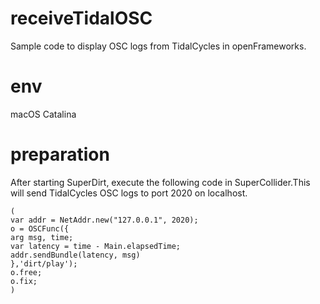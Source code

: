 # receiveTidalOSC

Sample code to display OSC logs from TidalCycles in openFrameworks.

# env

macOS Catalina

# preparation

After starting SuperDirt, execute the following code in SuperCollider.This will send TidalCycles OSC logs to port 2020 on localhost.


```supercollider:def.scd
(
var addr = NetAddr.new("127.0.0.1", 2020);
o = OSCFunc({
arg msg, time;
var latency = time - Main.elapsedTime;
addr.sendBundle(latency, msg)
},'dirt/play');
o.free;
o.fix;
)
```


